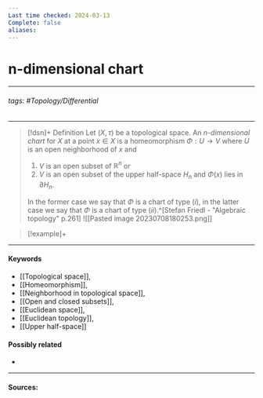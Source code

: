 ```yaml
---
Last time checked: 2024-03-13
Complete: false
aliases:
---
```

# n-dimensional chart
***
###### tags: #Topology/Differential 
***
>[!dsn]+ Definition
>Let $(X,\tau)$ be a topological space. An *n-dimensional chart* for $X$ at a point $x\in X$ is a homeomorphism $\Phi:U\to V$ where $U$ is an open neighborhood of $x$ and
>1. $V$ is an open subset of $\mathbb{R}^{n}$ or
>2. $V$ is an open subset of the upper half-space $H_{n}$ and $\Phi(x)$ lies in $\partial H_{n}$.
>
>In the former case we say that $\Phi$ is a chart of type $(i)$, in the latter case we say that $\Phi$ is a chart of type $(ii)$.^[Stefan Friedl - "Algebraic topology" p.261]
>![[Pasted image 20230708180253.png]]

>[!example]+ 
>
***
#### Keywords
- [[Topological space]],
- [[Homeomorphism]],
- [[Neighborhood in topological space]],
- [[Open and closed subsets]],
- [[Euclidean space]],
- [[Euclidean topology]],
- [[Upper half-space]]
#### Possibly related
- 
***
#### Sources:

